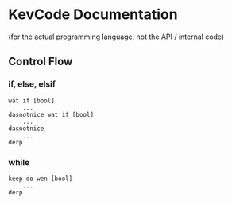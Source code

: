 # KevCode Documentation

(for the actual programming language, not the API / internal code)

## Control Flow

### if, else, elsif

    wat if [bool]
        ...
    dasnotnice wat if [bool]
        ...
    dasnotnice
        ...
    derp

### while

    keep do wen [bool]
        ...
    derp
